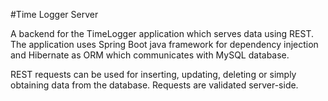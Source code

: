 #Time Logger Server

A backend for the TimeLogger application which serves data using REST. 
The application uses Spring Boot java framework for dependency injection and Hibernate as ORM which communicates with MySQL database. 

REST requests can be used for inserting, updating, deleting or simply obtaining data from the database. 
Requests are validated server-side.

